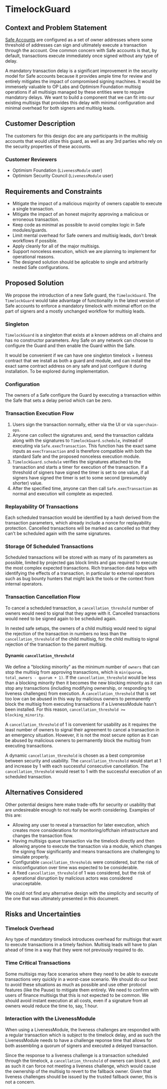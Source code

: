 # TimelockGuard

## Context and Problem Statement

<!-- The Context and Problem Statement section is one of the most critical parts of the design
document process. Use this section to clearly highlight the background context for the problem,
the specific issues being faced by customers, and any constraints on a solution as defined either
by customers or by technical limitations. Context and Problem Statement is an opportunity to tell
the story that helps to motivate the rest of the design document. -->

[Safe Accounts](https://safe.global) are configured as a set of owner addresses where some
threshold of addresses can sign and ultimately execute a transaction through the account. One
common concern with Safe accounts is that, by default, transactions execute immediately once signed
without any type of delay.

A mandatory transaction delay is a significant improvement in the security model for Safe accounts
because it provides ample time for review and entirely mitigates the impact of compromised signing
machines. It would be immensely valuable to OP Labs and Optimism Foundation multisig operations if
all multisigs managed by these entities were to require mandatory delays. We want to build a
component that we can fit into our existing multisigs that provides this delay with minimal
configuration and minimal overhead for both signers and multisig leads.

## Customer Description

<!-- Provide a brief summary of the customers for this design document. -->

The customers for this design doc are any participants in the multisig accounts that would utilize
this guard, as well as any 3rd parties who rely on the security properties of these accounts.

### Customer Reviewers

<!-- Identify at least one customer who should be involved in the review of this document. -->

- Optimism Foundation (`LivenessModule` user)
- Optimism Security Council (`LivenessModule` user)

## Requirements and Constraints

<!-- Identify the solution requirements and any additional design constraints from the Context and
Problem Statement section in a bulleted list. -->

- Mitigate the impact of a malicious majority of owners capable to execute a single transaction.
- Mitigate the impact of an honest majority approving a malicious or erroneous transaction.
- Keep code as minimal as possible to avoid complex logic in Safe modules/guards.
- Limit mental overhead for Safe owners and multisig leads, don't break workflows if possible.
- Apply cleanly for all of the major multisigs.
- Support nonceless execution, which we are planning to implement for operational reasons.
- The designed solution should be aplicable to single and arbitrarily nested Safe configurations.

## Proposed Solution

<!-- Explain the solution that you believe best addresses the problem described above. -->

We propose the introduction of a new Safe guard, the `TimelockGuard`. The `TimelockGuard` would
take advantage of functionality in the latest version of Safe accounts to enforce a mandatory
timelock with minimal effort on the part of signers and a mostly unchanged workflow for multisig
leads.

### Singleton

`TimelockGuard` is a singleton that exists at a known address on all chains and has no constructor
parameters. Any Safe on any network can choose to configure the Guard and then enable the Guard
within the Safe.

It would be convenient if we can have one singleton timelock + liveness contract that we install
as both a guard and module, and can install the exact same contract address on any safe and just
configure it during installation. To be explored during implementation.

### Configuration

The owners of a Safe configure the Guard by executing a transaction within the Safe that sets a
delay period which can be zero.

### Transaction Execution Flow

1. Users sign the transaction normally, either via the UI or via `superchain-ops`.
2. Anyone can collect the signatures and, send the transaction calldata along with the signatures
  to `TimelockGuard.schedule`, instead of executing via `Safe.execTransaction`. This function has
  the exact same inputs as `execTransaction` and is therefore compatible with both the standard
  Safe and the proposed nonceless execution module.
3. `TimelockGuard.schedule` verifies the signatures attached to the transaction and starts a timer
  for execution of the transaction. If a threshold of signers have signed the timer is set to one
  value, if all signers have signed the timer is set to some second (presumably shorter) value.
4. After the specified time, anyone can then call `Safe.execTransaction` as normal and execution
  will complete as expected.

### Replayability Of Transactions
Each scheduled transaction would be identified by a hash derived from the transaction parameters,
which already include a nonce for replayability protection. Cancelled transactions will be marked
as cancelled so that they can't be scheduled again with the same signatures.

### Storage Of Scheduled Transactions
Scheduled transactions will be stored with as many of its parameters as possible, limited by
projected gas block limits and gas required to execute the most complex expected transactions. Rich
transaction data helps with identifying the effects of a transaction, in particular to external
operators such as bug bounty hunters that might lack the tools or the context from internal operators.

### Transaction Cancellation Flow
To cancel a scheduled transaction, a `cancellation_threshold` number of owners would need to signal
that they agree with it. Cancelled transactions would need to be signed again to be scheduled again.

In nested safe setups, the owners of a child multisig would need to signal the rejection of the
transaction in numbers no less than the `cancellation_threshold` of the child multisig, for the
child multisig to signal rejection of the transaction to the parent multisig.

#### Dynamic `cancellation_threshold`
We define a "blocking minority" as the minimum number of `owners` that can stop the multisig
from approving transactions, which is `min(quorum, total_owners - quorum + 1)`. If the `cancellation_threshold`
would be less than a blocking minority then it becomes the new blocking minority as it can stop any
transactions (including modifying ownership, or responding to liveness challenges) from execution.
A `cancellation_threshold` that is set too low can be abused in this way by malicious owners to
permanently block the multisig from executing transactions if a LivenessModule hasn't been
installed. For this reason, `cancellation_threshold >= blocking_minority`.

A `cancellation_threshold` of 1 is convenient for usability as it requires the least
number of owners to signal their agreement to cancel a transaction in an emergency situation.
However, it is not the most secure option as it can be abused by malicious owners to permanently
block the multisig from executing transactions.

A dynamic `cancellation_threshold` is chosen as a best compromise between security and usability.
The `cancellation_threshold` would start at 1 and increase by 1 with each successful consecutive
cancellation. The `cancellation_threshold` would reset to 1 with the successful execution of an
scheduled transaction.

## Alternatives Considered
<!-- Describe any alternatives that were considered during the development of this design. Explain
why the alternative designs were ultimately not chosen and where they failed to meet the product
requirements. -->

Other potential designs here make trade-offs for security or usability that are undesireable enough
to not really be worth considering. Examples of this are:

- Allowing any user to reveal a transaction for later execution, which creates more considerations
  for monitoring/offchain infrastructure and changes the transaction flow.
- Having multisigs queue transaction via the timelock directly and then allowing anyone to execute
  the transaction via a module, which changes the signing flow significantly and means transactions
  are challenging to simulate properly.
- Configurable `cancellation_thresholds` were considered, but the risk of misconfiguration over
  time was expected to be considerable.
- A fixed `cancellation_threshold` of 1 was considered, but the risk of operational disruption by
  malicious actors was considered unacceptable.

We could not find any alternative design with the simplicity and security of the one that was
ultimately presented in this document.

## Risks and Uncertainties

<!-- Explain any risks and uncertainties that this design includes. Highlight aspects of the design
that remain unclear and any potential issues we may face down the line. -->

### Timelock Overhead
Any type of mandatory timelock introduces overhead for multisigs that want to execute transactions
in a timely fashion. Multisig leads will have to plan ahead of time in a way that they were not
previously required to do.

### Time Critical Transactions
Some multisigs may face scenarios where they need to be able to execute transactions very quickly
in a worst-case scenario. We should do our best to avoid these situations as much as possible and
use other protocol features (like the Pause) to mitigate them entirely. We need to confirm with
users of finance multisigs that this is not expected to be common. We should avoid instant
execution at all costs, even if a signature from all owners would reduce the time to, say, 1 hour.

### Interaction with the LivenessModule
When using a LivenessModule, the liveness challenges are responded with a regular transaction which
is subject to the timelock delay, and as such the LivenessModule needs to have a challenge reponse
time that allows for both assembling a quorum of signers and executed a delayed transaction.

Since the response to a liveness challenge is a transaction scheduled through the timelock, a
`cancellation_threshold` of owners can block it, and as such it can force not meeting a liveness
challenge, which would cause the ownership of the multisig to revert to the fallback owner. Given
that liveness challenges should be issued by the trusted fallback owner, this is not a concern.
